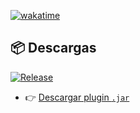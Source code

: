 [![wakatime](https://wakatime.com/badge/user/5ae9efd4-fd6c-4bd2-be4f-597085021e3e/project/3169fa5b-c380-451f-8fda-8568a13f9f5d.svg)](https://wakatime.com/badge/user/5ae9efd4-fd6c-4bd2-be4f-597085021e3e/project/3169fa5b-c380-451f-8fda-8568a13f9f5d)


## 📦 Descargas

[![Release](https://img.shields.io/github/v/release/AlepandoCR/PandoSabor?label=v1.0.0)](https://github.com/usuario/repositorio/releases/latest)

- 👉 [Descargar plugin `.jar`](https://github.com/AlepandoCR/repositorio/releases/download/v1.0.0/PandoSabor-1.0.0.jar)

